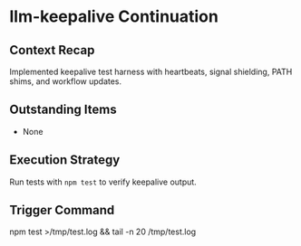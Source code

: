 # llm-keepalive Continuation

## Context Recap

Implemented keepalive test harness with heartbeats, signal shielding, PATH shims, and workflow updates.

## Outstanding Items

- None

## Execution Strategy

Run tests with `npm test` to verify keepalive output.

## Trigger Command

npm test >/tmp/test.log && tail -n 20 /tmp/test.log
